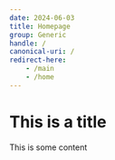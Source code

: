 ```yaml
---
date: 2024-06-03
title: Homepage
group: Generic
handle: /
canonical-uri: /
redirect-here: 
    - /main
    - /home
---
```


# This is a title

This is some content